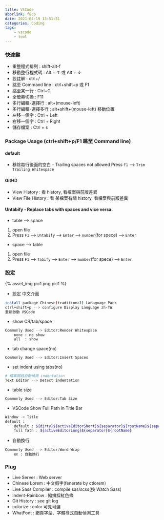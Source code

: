 ```yaml
---
title: VSCode
abbrlink: f8cb
date: 2021-04-19 13:51:51
categories: Coding
tags:
	- vscode
	- tool
---
```


### 快速鍵
+ 重整程式排列 : shift-alt-f
+ 移動整行程式碼 : Alt + ↑ 或 Alt + ↓
+ 設註解 : ctrl+/ 
+ 跳至 Command line : ctrl+shift+p 或 F1
+ 跳至某一行 : Ctrl+G
+ 全螢幕切換 : F11
+ 多行編輯-選擇行   :  alt+(mouse-left)
+ 多行編輯-選擇多行 :  alt+shift+(mouse-left) 移動位置
+ 左移一個字 : Ctrl + Left
+ 右移一個字 : Ctrl + Right
+ 儲存檔案   : Ctrl + s

<!--more-->

### Package Usage (ctrl+shift+p/F1 跳至 Command line)
#### default 
+ 移除每行後面的空白 - Trailing spaces not allowed
Press `F1` --> `Trim Trailing Whitespace`

#### GitHD
+ View History : 看 history, 看檔案與前版差異
+ View File History : 看 某檔案有關 history, 看檔案與前版差異

#### Untabify - Replace tabs with spaces and vice versa.
+ table --> space
1. open file
2. Press `F1` --> `Untabify` --> `Enter` --> `number`(for spece) --> `Enter`

+ space --> table
1. open file
2. Press `F1` --> `Tabify` --> `Enter` --> `number`(for spece) --> `Enter`

### 設定

<div style="width:700px">
	{% asset_img pic1.png pic1 %}
</div>

+ 設定 中文介面
``` bash
install package Chinese(traditional) Lanaguage Pack
ctrl+shift+p --> configure Display Language zh-TW
重新啟動 VSCode
```

+ show CR/tab/space
``` bash
Commonly Used --> Editor:Render Whitespace
	none : no show
	all  : show
```

+ tab change space(no)
``` bash
Commonly Used --> Editor:Insert Spaces
```

+ set indent using tabs(no)
``` bash
# 檔案開啟自動偵測 indentation 
Text Editor --> Detect indentation
```

+ table size 
``` bash
Commonly Used --> Editor:Tab Size
```

+ VSCode Show Full Path in Title Bar
``` bash
Window -> Title
default :
	default : ${dirty}${activeEditorShort}${separator}${rootName}${separator}${appName}
	full fath : ${activeEditorLong}${separator}${rootName}
```

+ 自動換行 
``` bash
Commonly Used --> Editor:Word Wrap
	on : 自動換行
```

### Plug
+ Live Server : Web server
+ Chinese Lorem : 中文假字(fenerate by ctlorem)
+ Live Sass Compiler : compile sas/scss(按 Watch Sass)
+ Indent-Rainbow : 縮排採紅色條
+ Git History :  see git log
+ colorize : color 可見可選
+ WhatFont : 網頁字型、字體樣式自動偵測工具

